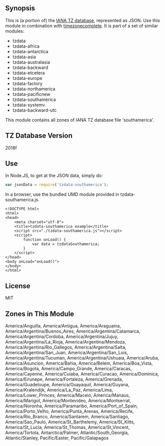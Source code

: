 
## Synopsis

This is (a portion of) the [IANA TZ database](https://www.iana.org/time-zones), represented as JSON. Use this module in combination with [timezonecomplete](https://www.npmjs.com/package/timezonecomplete).
It is part of a set of similar modules:
* tzdata
* tzdata-africa
* tzdata-antarctica
* tzdata-asia
* tzdata-australasia
* tzdata-backward
* tzdata-etcetera
* tzdata-europe
* tzdata-factory
* tzdata-northamerica
* tzdata-pacificnew
* tzdata-southamerica
* tzdata-systemv
* tzdata-backward-utc

This module contains all zones of IANA TZ database file 'southamerica'.



## TZ Database Version

2018f

## Use

In Node.JS, to get at the JSON data, simply do:

```javascript
var jsonData = require('tzdata-southamerica');
```

In a browser, use the bundled UMD module provided in tzdata-southamerica.js.

```
<!DOCTYPE html>
<html>
<head>
    <meta charset="utf-8">
    <title>tzdata-southamerica example</title>
    <script src="./tzdata-southamerica.js"></script>
    <script>
        function onLoad() {
            var data = tzdataSouthamerica;
        }
    </script>
</head>
<body onLoad="onLoad()">
</body>
</html>
```

## License

MIT

## Zones in This Module

America/Anguilla, America/Antigua, America/Araguaina, America/Argentina/Buenos_Aires, America/Argentina/Catamarca, America/Argentina/Cordoba, America/Argentina/Jujuy, America/Argentina/La_Rioja, America/Argentina/Mendoza, America/Argentina/Rio_Gallegos, America/Argentina/Salta, America/Argentina/San_Juan, America/Argentina/San_Luis, America/Argentina/Tucuman, America/Argentina/Ushuaia, America/Aruba, America/Asuncion, America/Bahia, America/Belem, America/Boa_Vista, America/Bogota, America/Campo_Grande, America/Caracas, America/Cayenne, America/Cuiaba, America/Curacao, America/Dominica, America/Eirunepe, America/Fortaleza, America/Grenada, America/Guadeloupe, America/Guayaquil, America/Guyana, America/Kralendijk, America/La_Paz, America/Lima, America/Lower_Princes, America/Maceio, America/Manaus, America/Marigot, America/Montevideo, America/Montserrat, America/Noronha, America/Paramaribo, America/Port_of_Spain, America/Porto_Velho, America/Punta_Arenas, America/Recife, America/Rio_Branco, America/Santarem, America/Santiago, America/Sao_Paulo, America/St_Barthelemy, America/St_Kitts, America/St_Lucia, America/St_Thomas, America/St_Vincent, America/Tortola, Antarctica/Palmer, Atlantic/South_Georgia, Atlantic/Stanley, Pacific/Easter, Pacific/Galapagos
